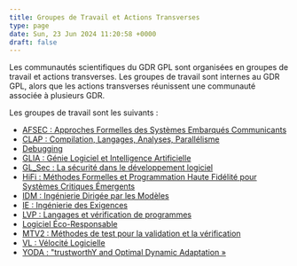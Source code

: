 ```yaml
---
title: Groupes de Travail et Actions Transverses
type: page
date: Sun, 23 Jun 2024 11:20:58 +0000
draft: false
---
```


Les communautés scientifiques du GDR GPL sont organisées en groupes de travail et actions transverses. Les groupes de travail sont internes au GDR GPL, alors que les actions transverses réunissent une communauté associée à plusieurs GDR.

Les groupes de travail sont les suivants :

  * [AFSEC : Approches Formelles des Systèmes Embarqués Communicants](/group/afsec/)
  * [CLAP : Compilation, Langages, Analyses, Parallélisme](/group/clap/)
  * [Debugging](/group/debugging/)
  * [GLIA : Génie Logiciel et Intelligence Artificielle](/group/glia/)
  * [GL_Sec : La sécurité dans le développement logiciel](/group/gl-sec/)
  * [HiFi : Méthodes Formelles et Programmation Haute Fidélité pour Systèmes Critiques Émergents](/group/hifi/)
  * [IDM : Ingénierie Dirigée par les Modèles](/group/idm/)
  * [IE : Ingénierie des Exigences](/group/ie/)
  * [LVP : Langages et vérification de programmes](/group/lvp/)
  * [Logiciel Éco-Responsable](/group/eco-resp/)
  * [MTV2 : Méthodes de test pour la validation et la vérification](/group/mtv2/)
  * [VL : Vélocité Logicielle](/group/vl/)
  * [YODA : "trustworthY and Optimal Dynamic Adaptation »](/group/yoda/)


